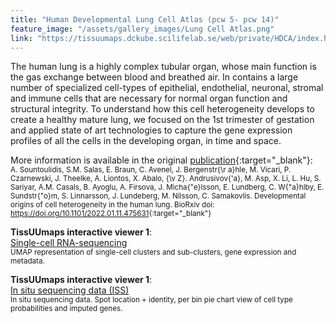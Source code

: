 ```yaml
---
title: "Human Developmental Lung Cell Atlas (pcw 5- pcw 14)"
feature_image: "/assets/gallery_images/Lung Cell Atlas.png"
link: "https://tissuumaps.dckube.scilifelab.se/web/private/HDCA/index.html"
---
```


The human lung is a highly complex tubular organ, whose main function is the gas exchange between blood and breathed air. In contains a large number of specialized cell-types of epithelial, endothelial, neuronal, stromal and immune cells that are necessary for normal organ function and structural integrity. To understand how this cell heterogeneity develops to create a healthy mature lung, we focused on the 1st trimester of gestation and applied state of art technologies to capture the gene expression profiles of all the cells in the developing organ, in time and space.

More information is available in the original [publication](https://doi.org/10.1101/2022.01.11.475631){:target="_blank"}: \
<small>A. Sountoulidis, S.M. Salas, E. Braun, C. Avenel, J. Bergenstr{\r a}hle, M. Vicari, P. Czarnewski, J. Theelke, A. Liontos, X. Abalo, {\v Z}. Andrusivov{\'a}, M. Asp, X. Li, L. Hu, S. Sariyar, A.M. Casals, B. Ayoglu, A. Firsova, J. Micha{\"e}lsson, E. Lundberg, C. W{\"a}hlby, E. Sundstr{\"o}m, S. Linnarsson, J. Lundeberg, M. Nilsson, C. Samakovlis. Developmental origins of cell heterogeneity in the human lung. BioRxiv doi: <https://doi.org/10.1101/2022.01.11.475631>{:target="_blank"}</small>

**TissUUmaps interactive viewer 1**: \
<a href='https://tissuumaps.dckube.scilifelab.se/UMAP.tmap?path=private/HDCA/UMAP/' target="_blank" class="button">Single-cell RNA-sequencing</a> \
<small>UMAP representation of single-cell clusters and sub-clusters, gene expression and metadata.</small>

**TissUUmaps interactive viewer 1**: \
<a href='https://tissuumaps.dckube.scilifelab.se/05.tmap?path=private/HDCA/ISS/' target="_blank" class="button">In situ sequencing data (ISS)</a> \
<small>In situ sequencing data. Spot location + identity, per bin pie chart view of cell type probabilities and imputed genes.</small>